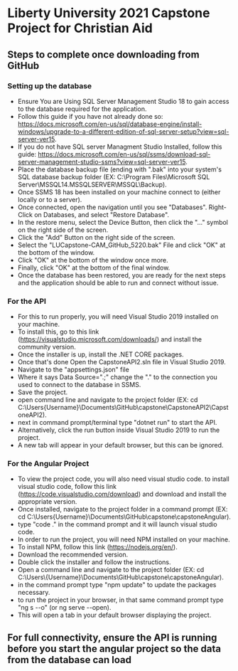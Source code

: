 # Liberty University 2021 Capstone Project for Christian Aid

## Steps to complete once downloading from GitHub

### Setting up the database
  - Ensure You are Using SQL Server Management Studio 18 to gain access to the database required for the application.
  - Follow this guide if you have not already done so: https://docs.microsoft.com/en-us/sql/database-engine/install-windows/upgrade-to-a-different-edition-of-sql-server-setup?view=sql-server-ver15.
  - If you do not have SQL server Managment Studio Installed, follow this guide: https://docs.microsoft.com/en-us/sql/ssms/download-sql-server-management-studio-ssms?view=sql-server-ver15.
  - Place the database backup file (ending with ".bak" into your system's SQL database backup folder (EX: C:\Program Files\Microsoft SQL Server\MSSQL14.MSSQLSERVER\MSSQL\Backup).
  - Once SSMS 18 has been installed on your machine connect to (either locally or to a server).
  - Once connected, open the navigation until you see "Databases". Right-Click on Databases, and select "Restore Database".
  - In the restore menu, select the Device Button, then click the "..." symbol on the right side of the screen.
  - Click the "Add" Button on the right side of the screen.
  - Select the "LUCapstone-CAM_GitHub_5220.bak" File and click "OK" at the bottom of the window.
  - Click "OK" at the bottom of the window once more.
  - Finally, click "OK" at the bottom of the final window.
  - Once the database has been restored, you are ready for the next steps and the application should be able to run and connect without issue.
  
### For the API
  - For this to run properly, you will need Visual Studio 2019 installed on your machine.
  - To install this, go to this link (https://visualstudio.microsoft.com/downloads/) and install the community version.
  - Once the installer is up, install the .NET CORE packages.
  - Once that's done Open the CapstoneAPI2.sln file in Visual Studio 2019.
  - Navigate to the "appsettings.json" file
  - Where it says Data Source=".;" change the "." to the connection you used to connect to the database in SSMS.
  - Save the project.
  - open command line and navigate to the project folder (EX: cd C:\\Users\{Username}\Documents\GitHub\capstone\CapstoneAPI2\CapstoneAPI2).
  - next in command prompt/terminal type "dotnet run" to start the API.
  - Alternatively, click the run button inside Visual Studio 2019 to run the project.
  - A new tab will appear in your default browser, but this can be ignored.
  
### For the Angular Project
  - To view the project code, you will also need visual studio code. to install visual studio code, follow this link (https://code.visualstudio.com/download) and download and install the appropriate version.
  - Once installed, navigate to the project folder in a command prompt (EX: cd C:\Users\{Username}\Documents\GitHub\capstone\capstoneAngular).
  - type "code ." in the command prompt and it will launch visual studio code.
  - In order to run the project, you will need NPM installed on your machine.
  - To install NPM, follow this link (https://nodejs.org/en/).
  - Download the recommended version.
  - Double click the installer and follow the instructions.
  - Open a command line and navigate to the project folder (EX: cd C:\Users\\{Username}\Documents\GitHub\capstone\capstoneAngular).
  - in the command prompt type "npm update" to update the packages necessary.
  - to run the project in your browser, in that same command prompt type "ng s --o" (or ng serve --open).
  - This will open a tab in your default browser displaying the project.
  
## For full connectivity, ensure the API is running before you start the angular project so the data from the database can load
  
  
  
  
